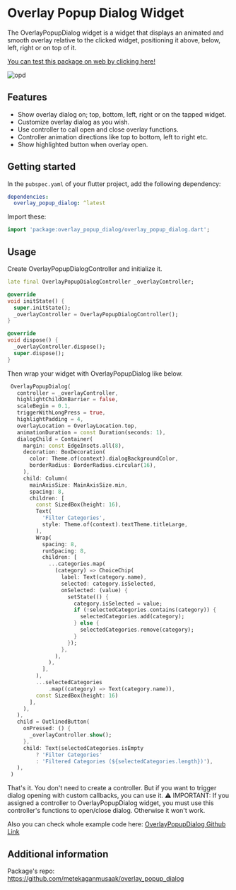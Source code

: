 # Overlay Popup Dialog Widget

The OverlayPopupDialog widget is a widget that displays an animated and smooth overlay relative to the clicked widget, positioning it above, below, left, right or on top of it.

[You can test this package on web by clicking here!](https://metekaganmusaak.github.io/packages/overlay_popup_dialog)

![opd](https://github.com/user-attachments/assets/c436caa9-265a-49e7-b45f-e2077eec7b95)

## Features

- Show overlay dialog on; top, bottom, left, right or on the tapped widget.
- Customize overlay dialog as you wish.
- Use controller to call open and close overlay functions.
- Controller animation directions like top to bottom, left to right etc.
- Show highlighted button when overlay open.

## Getting started

In the `pubspec.yaml` of your flutter project, add the following dependency:

```yaml
dependencies:
  overlay_popup_dialog: ^latest
```

Import these:

```dart
import 'package:overlay_popup_dialog/overlay_popup_dialog.dart';
```

## Usage

Create OverlayPopupDialogController and initialize it.

```dart
late final OverlayPopupDialogController _overlayController;

@override
void initState() {
  super.initState();
  _overlayController = OverlayPopupDialogController();
}

@override
void dispose() {
  _overlayController.dispose();
  super.dispose();
}
```

Then wrap your widget with OverlayPopupDialog like below.

```dart
 OverlayPopupDialog(
   controller = _overlayController,
   highlightChildOnBarrier = false,
   scaleBegin = 0.1,
   triggerWithLongPress = true,
   highlightPadding = 4,
   overlayLocation = OverlayLocation.top,
   animationDuration = const Duration(seconds: 1),
   dialogChild = Container(
     margin: const EdgeInsets.all(8),
     decoration: BoxDecoration(
       color: Theme.of(context).dialogBackgroundColor,
       borderRadius: BorderRadius.circular(16),
     ),
     child: Column(
       mainAxisSize: MainAxisSize.min,
       spacing: 8,
       children: [
         const SizedBox(height: 16),
         Text(
           'Filter Categories',
           style: Theme.of(context).textTheme.titleLarge,
         ),
         Wrap(
           spacing: 8,
           runSpacing: 8,
           children: [
             ...categories.map(
               (category) => ChoiceChip(
                 label: Text(category.name),
                 selected: category.isSelected,
                 onSelected: (value) {
                   setState(() {
                     category.isSelected = value;
                     if (!selectedCategories.contains(category)) {
                       selectedCategories.add(category);
                     } else {
                       selectedCategories.remove(category);
                     }
                   });
                 },
               ),
             ),
           ],
         ),
         ...selectedCategories
             .map((category) => Text(category.name)),
         const SizedBox(height: 16)
       ],
     ),
   ),
   child = OutlinedButton(
     onPressed: () {
       _overlayController.show();
     },
     child: Text(selectedCategories.isEmpty
         ? 'Filter Categories'
         : 'Filtered Categories (${selectedCategories.length})'),
   ),
 )
```

That's it. You don't need to create a controller. But if you want to trigger dialog opening with custom callbacks,
you can use it. ⚠️ IMPORTANT: If you assigned a controller to OverlayPopupDialog widget, you must use this controller's
functions to open/close dialog. Otherwise it won't work.

Also you can check whole example code here:
[OverlayPopupDialog Github Link](https://github.com/metekaganmusaak/overlay_popup_dialog/blob/main/example/lib/main.dart)

## Additional information

Package's repo: <https://github.com/metekaganmusaak/overlay_popup_dialog>
